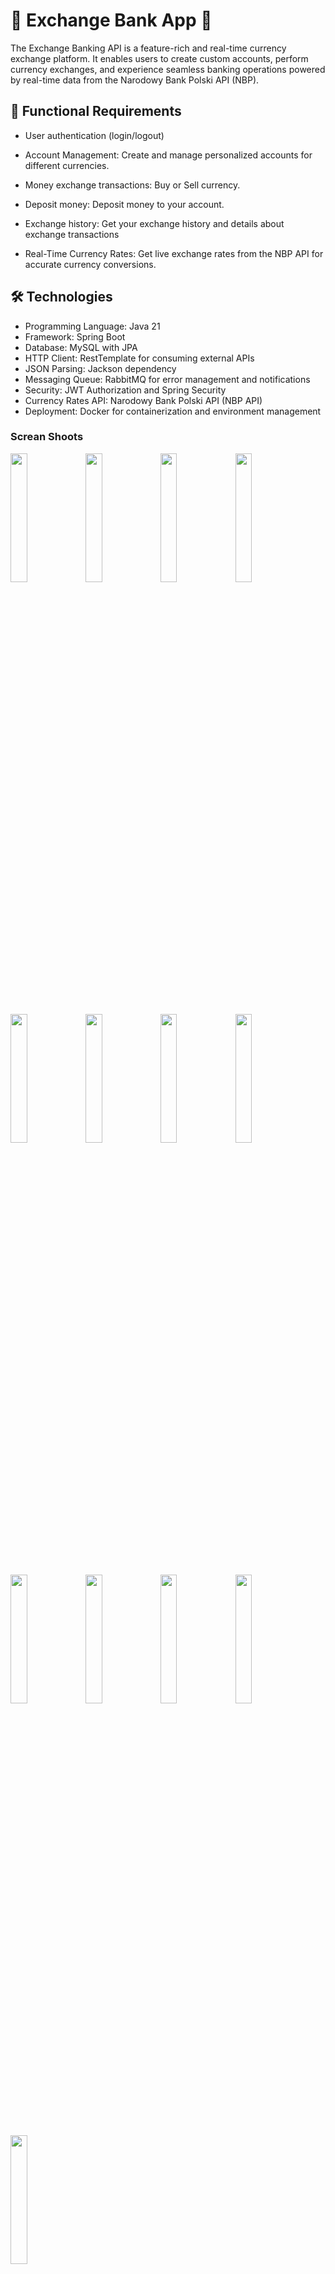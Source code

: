 ###


# 💸 Exchange Bank App 💸

The Exchange Banking API is a feature-rich and real-time currency exchange platform. It enables users to create custom accounts, perform currency exchanges, and experience seamless banking operations powered by real-time data from the Narodowy Bank Polski API (NBP).


## 🚀 Functional Requirements

- User authentication (login/logout)

- Account Management: Create and manage personalized accounts for different currencies.

- Money exchange transactions: Buy or Sell currency.

- Deposit money: Deposit money to your account.

- Exchange history: Get your exchange history and details about exchange transactions

- Real-Time Currency Rates: Get live exchange rates from the NBP API for accurate currency conversions.

## 🛠️ Technologies

- Programming Language: Java 21
- Framework: Spring Boot
- Database: MySQL with JPA
- HTTP Client: RestTemplate for consuming external APIs
- JSON Parsing: Jackson dependency
- Messaging Queue: RabbitMQ for error management and notifications
- Security: JWT Authorization and Spring Security
- Currency Rates API: Narodowy Bank Polski API (NBP API)
- Deployment: Docker for containerization and environment management

### Screan Shoots

<img src="https://raw.githubusercontent.com/CANWIA00/exchangeBankAPI/master/images/login.png" width="23%"></img> 
<img src="https://raw.githubusercontent.com/CANWIA00/exchangeBankAPI/master/images/register.png" width="23%"></img> 
<img src="https://raw.githubusercontent.com/CANWIA00/exchangeBankAPI/master/images/home1.png" width="23%"></img> 
<img src="https://raw.githubusercontent.com/CANWIA00/exchangeBankAPI/master/images/home 2.png" width="23%"></img> 
<img src="https://raw.githubusercontent.com/CANWIA00/exchangeBankAPI/master/images/create.png" width="23%"></img> 
<img src="https://raw.githubusercontent.com/CANWIA00/exchangeBankAPI/master/images/create2.png" width="23%"></img> 
<img src="https://raw.githubusercontent.com/CANWIA00/exchangeBankAPI/master/images/create3.png" width="23%"></img> 
<img src="https://raw.githubusercontent.com/CANWIA00/exchangeBankAPI/master/images/account detail.png" width="23%"></img> 
<img src="https://raw.githubusercontent.com/CANWIA00/exchangeBankAPI/master/images/buy.png" width="23%"></img> 
<img src="https://raw.githubusercontent.com/CANWIA00/exchangeBankAPI/master/images/sell.png" width="23%"></img> 
<img src="https://raw.githubusercontent.com/CANWIA00/exchangeBankAPI/master/images/exchange detail.png" width="23%"></img> 
<img src="https://raw.githubusercontent.com/CANWIA00/exchangeBankAPI/master/images/history1.png" width="23%"></img> 
<img src="https://raw.githubusercontent.com/CANWIA00/exchangeBankAPI/master/images/history2.png" width="23%"></img> 


###


### Clone the Exchange Bank API repository
- git clone https://github.com/CANWIA00/exchangeBankAPI.git

### Navigate into the project directory
- cd exchangeBankAPI

### Run the file using Docker
- docker-compose up --build

### Swagger and full documentation
- http://localhost:8080/swagger-ui/index.html#/

### Endpoints
- Base url: http://localhost:8080/v1/
- All the endponints got secured with jwt token except Login and Register endpoints. So need to send also jwt token all the time via header.

###

#### Authentication Controller

| Request Type | Path     | Description                |
| :-------- | :------- | :------------------------- |
| `POST` | `/auth/register` | To register to app  |
| `POST` | `/exchange/login` | To login to app |

#### User Controller

| Request Type | Path     | Description                |
| :-------- | :------- | :------------------------- |
| `GET` | `/user` | Get user details  |

#### Account Controller

| Request Type | Path     | Description                |
| :-------- | :------- | :------------------------- |
| `POST` | `/acount/pln` | To create pln account when you register to app first |
| `POST` | `/account` | Create an account with foreign currency |
| `GET` | `/account/{id}` | Get account using by id |
| `GET` | `/account/user` | Get all accounts using by user id via jwt token|
| `DELETE` | `/account/{id}` | Delete account using by account id |
| `PATCH` | `/account/{id}` | Add money to account using by account id |


#### Exchange Controller

| Request Type | Path     | Description                |
| :-------- | :------- | :------------------------- |
| `GET` | `/exchange` | Get all exchanges using by user id via jwt token [History]|
| `POST` | `/exchange` | Make an exchange between two diferent account |
| `GET` | `/exchange/{id}` | Get exchange details using by id |
| `GET` | `/exchange/account/{id}` | Get all exchange details using by account id [History]|

#### Currency Controller

<h6>All currency rates are up to date. // https://api.nbp.pl/</h6>

| Request Type | Path     | Description                |
| :-------- | :------- | :------------------------- |
| `GET` | `/currency/table` | Get all currency rates|
| `GET` | `/currency/table/period/{id}` | Get currency rates for 1 month |
| `GET` | `/currency/id/{id}` | Get currency using by id|

###

<h4>Launch the API on your device and navigate to the Swagger documentation endpoint to explore the available requests and responses.</h4>

 http://localhost:8080/swagger-ui/index.html#/


###

<h1 align="left"> Development </h1>

###

<h4 align="center"> Database Object Diagram:</h4>

###

![Database Schema](https://raw.githubusercontent.com/CANWIA00/exchangeBankAPI/master/DB.png)

###

<h3 align="center">Business Logic </h3>

###

<h4 align="center">Class Diagram: </h4>

###

![Exchange Operation Class Diagram](https://raw.githubusercontent.com/CANWIA00/exchangeBankAPI/master/class.png)

###

<h4 align="center"> Class Diagram / RabbitMQ Process Logic:</h4>

###


![RabbitMQ Queue Logic](https://raw.githubusercontent.com/CANWIA00/exchangeBankAPI/master/class2.png)


